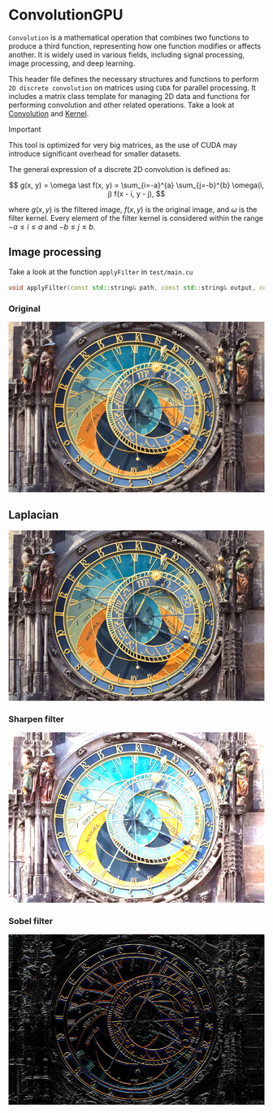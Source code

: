 # ConvolutionGPU
`Convolution` is a mathematical operation that combines two functions to produce a third function, representing how one function modifies or affects another. It is widely used in various fields, including signal processing, image processing, and deep learning.

This header file defines the necessary structures and functions to perform `2D discrete convolution` on matrices using `CUDA` for parallel processing. It includes a matrix class template for managing 2D data and functions for performing convolution and other related operations.
Take a look at [Convolution](https://en.wikipedia.org/wiki/Convolution) and [Kernel](https://en.wikipedia.org/wiki/Kernel_(image_processing)).

> [!IMPORTANT] 
This tool is optimized for very big matrices, as the use of CUDA may introduce significant overhead for smaller datasets.

The general expression of a discrete 2D convolution is defined as:

$$
g(x, y) = \omega \ast f(x, y) = \sum_{i=-a}^{a} \sum_{j=-b}^{b} \omega(i, j) f(x - i, y - j),
$$

where $g(x, y)$ is the filtered image, $f(x, y)$ is the original image, and $\omega$ is the filter kernel. Every element of the filter kernel is considered within the range $-a \leq i \leq a$ and $-b \leq j \leq b$.

## Image processing
Take a look at the function `applyFilter` in `test/main.cu`

```c++
void applyFilter(const std::string& path, const std::string& output, const cnv::Kernel& kernel);
```

### Original
![](img/original.png)

## Laplacian
![](img/laplacian.png)

### Sharpen filter
![](img/sharpen.png)

### Sobel filter
![](img/sobel.png)
